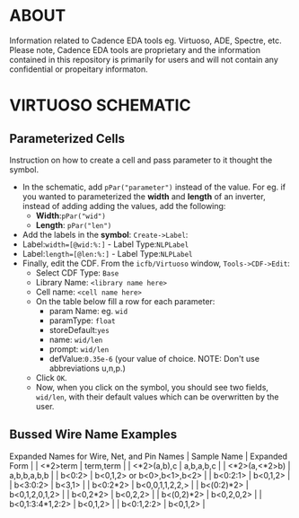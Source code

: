 # ABOUT
Information related to Cadence EDA tools eg. Virtuoso, ADE, Spectre, etc. Please note, Cadence EDA tools are proprietary and the information contained in this repository is primarily for users and will not contain any confidential or propeitary informaton.

# VIRTUOSO SCHEMATIC 

## Parameterized Cells

Instruction on how to create a cell and pass parameter to it thought the symbol.

 - In the schematic, add `pPar("parameter")` instead of the value. For eg. if you wanted to parameterized the __width__ and __length__ of an inverter, instead of adding adding the values, add the following:
   - __Width__:`pPar("wid")`
   - __Length__: `pPar("len")`
 -  Add the labels in the __symbol__: `Create->Label`:
   -  Label:`width=[@wid:%:]`
     -  Label Type:`NLPLabel`
   -  Label:`length=[@len:%:]`
     -  Label Type:`NLPLabel`
 - Finally, edit the CDF. From the `icfb/Virtuoso` window, `Tools->CDF->Edit`:
   - Select CDF Type: `Base`
   - Library Name: `<library name here>`
   - Cell name: `<cell name here>`
   - On the table below fill a row for each parameter:
     - param Name: eg. `wid`
     - paramType: `float`
     - storeDefault:`yes`
     - name: `wid/len`
     - prompt: `wid/len`
     - defValue:`0.35e-6` (your value of choice. NOTE: Don't use abbreviations u,n,p.)
   - Click `OK`.
   - Now, when you click on the symbol, you should see two fields, `wid/len`, with their default values which can be overwritten by the user.

## Bussed Wire Name Examples 

Expanded Names for Wire, Net, and Pin Names 
|  Sample Name  | Expanded Form  |
|  <\*2>term  |  term,term  |
|  <\*2>(a,b),c  |  a,b,a,b,c   |
|  <\*2>(a,<\*2>b)  |  a,b,b,a,b,b  |
|  b<0:2>  |  b<0,1,2> or b<0>,b<1>,b<2> |
|  b<0:2:1>   |  b<0,1,2>  |
|  b<3:0:2>  |  b<3,1>  |
|  b<0:2\*2>   |  b<0,0,1,1,2,2,>  |
|  b<(0:2)\*2>  |  b<0,1,2,0,1,2>  |
|  b<0,2\*2>  |  b<0,2,2>  |
|  b<(0,2)\*2>  |  b<0,2,0,2>  |
|  b<0,1:3:4\*1,2:2>  |  b<0,1,2>  |
|  b<0:1,2:2>  |  b<0,1,2>  |
